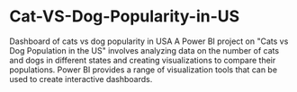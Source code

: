 # Cat-VS-Dog-Popularity-in-US
Dashboard of cats vs dog popularity in USA
A Power BI project on "Cats vs Dog Population in the US" involves analyzing data on the number of cats and dogs in different states and creating visualizations to compare their populations. Power BI provides a range of visualization tools that can be used to create interactive dashboards.

